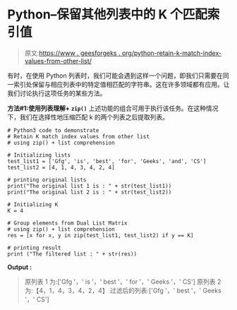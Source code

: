 # Python–保留其他列表中的 K 个匹配索引值

> 原文:[https://www . geesforgeks . org/python-retain-k-match-index-values-from-other-list/](https://www.geeksforgeeks.org/python-retain-k-match-index-values-from-other-list/)

有时，在使用 Python 列表时，我们可能会遇到这样一个问题，即我们只需要在同一索引处保留与相应列表中的特定值相匹配的字符串。这在许多领域都有应用。让我们讨论执行这项任务的某些方法。

**方法#1:使用列表理解+ `zip()`**
上述功能的组合可用于执行该任务。在这种情况下，我们在选择性地压缩匹配 k 的两个列表之后提取列表。

```
# Python3 code to demonstrate 
# Retain K match index values from other list
# using zip() + list comprehension

# Initializing lists
test_list1 = ['Gfg', 'is', 'best', 'for', 'Geeks', 'and', 'CS']
test_list2 = [4, 1, 4, 3, 4, 2, 4]

# printing original lists
print("The original list 1 is : " + str(test_list1))
print("The original list 2 is : " + str(test_list2))

# Initializing K 
K = 4

# Group elements from Dual List Matrix
# using zip() + list comprehension
res = [x for x, y in zip(test_list1, test_list2) if y == K]

# printing result 
print ("The filtered list : " + str(res))
```

**Output :**

> 原列表 1 为:['Gfg '，' is '，' best '，' for '，' Geeks '，' CS']
> 原列表 2 为:【4，1，4，3，4，2，4】
> 过滤后的列表:['Gfg '，' best '，' Geeks '，' CS']